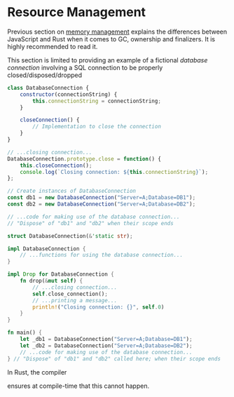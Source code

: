 # Resource Management

Previous section on [memory management] explains the differences between JavaScript
and Rust when it comes to GC, ownership and finalizers. It is highly recommended
to read it.

This section is limited to providing an example of a fictional
_database connection_ involving a SQL connection to be properly
closed/disposed/dropped

```js
class DatabaseConnection {
    constructor(connectionString) {
        this.connectionString = connectionString;
    }

    closeConnection() {
        // Implementation to close the connection
    }
}

// ...closing connection...
DatabaseConnection.prototype.close = function() {
    this.closeConnection();
    console.log(`Closing connection: ${this.connectionString}`);
};

// Create instances of DatabaseConnection
const db1 = new DatabaseConnection("Server=A;Database=DB1");
const db2 = new DatabaseConnection("Server=A;Database=DB2");

// ...code for making use of the database connection...
// "Dispose" of "db1" and "db2" when their scope ends
```

```rust
struct DatabaseConnection(&'static str);

impl DatabaseConnection {
    // ...functions for using the database connection...
}

impl Drop for DatabaseConnection {
    fn drop(&mut self) {
        // ...closing connection...
        self.close_connection();
        // ...printing a message...
        println!("Closing connection: {}", self.0)
    }
}

fn main() {
    let _db1 = DatabaseConnection("Server=A;Database=DB1");
    let _db2 = DatabaseConnection("Server=A;Database=DB2");
    // ...code for making use of the database connection...
} // "Dispose" of "db1" and "db2" called here; when their scope ends
```

<!--In .NET, attempting to use an object after calling `Dispose` on it will typically
cause `ObjectDisposedException` to be thrown at runtime. -->In Rust, the compiler
ensures at compile-time that this cannot happen.

[memory management]: ../memory-management/index.md
